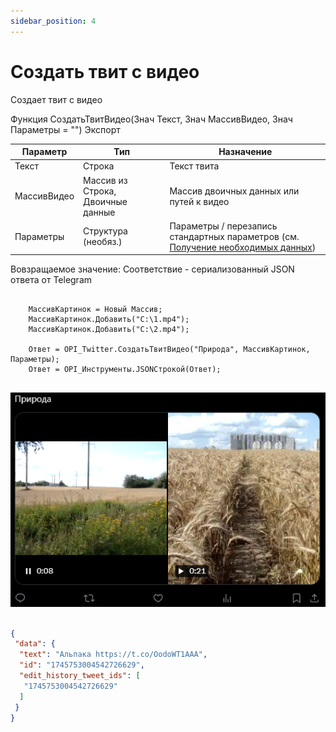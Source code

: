 ```yaml
---
sidebar_position: 4
---
```


# Создать твит с видео
Создает твит с видео


Функция СоздатьТвитВидео(Знач Текст, Знач МассивВидео, Знач Параметры = "") Экспорт

  | Параметр | Тип | Назначение |
  |-|-|-|
  | Текст | Строка | Текст твита |
  | МассивВидео | Массив из Строка, Двоичные данные | Массив двоичных данных или путей к видео |
  | Параметры | Структура (необяз.) | Параметры / перезапись стандартных параметров (см. [Получение необходимых данных](../)) |
  
  Вовзращаемое значение: Соответствие - сериализованный JSON ответа от Telegram


```bsl title="Пример кода"
	
	МассивКартинок = Новый Массив;
	МассивКартинок.Добавить("C:\1.mp4");
	МассивКартинок.Добавить("C:\2.mp4");

	Ответ = OPI_Twitter.СоздатьТвитВидео("Природа", МассивКартинок, Параметры);
	Ответ = OPI_Инструменты.JSONСтрокой(Ответ);
	
```

![Результат](img/3.png)

```json title="Результат"

{
 "data": {
  "text": "Альпака https://t.co/OodoWT1AAA",
  "id": "1745753004542726629",
  "edit_history_tweet_ids": [
   "1745753004542726629"
  ]
 }
}

```
